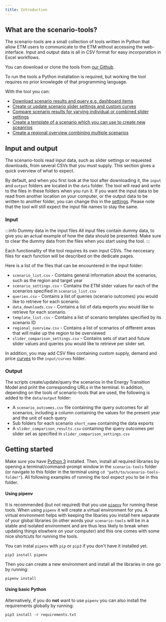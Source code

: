 ```yaml
---
title: Introduction
---
```

## What are the scenario-tools?
The scenario-tools are a small collection of tools written in Python that allow ETM users to
communicate to the ETM without accessing the web-interface. Input and output data is all
in CSV format for easy incorporation in Excel workflows.

You can download or clone the tools from [our Github](https://github.com/quintel/scenario-tools).

To run the tools a Python installation is required, but working the tool requires no prior knowlegde
of that programming language.

With the tool you can:
- [Download scenario results and query e.g. dashboard items](retrieving-data.md)
- [Create or update scenario slider settings and custom curves](creating-and-updating.md)
- [Compare scenario results for varying individual or combined slider settings](slider-comparison.md)
- [Create a template of a scenario which you can use to create new sceanrios](creating-templates.md)
- [Create a regional overview combining multiple scenarios](regional-overview.md)

## Input and output
The scenario-tools read input data, such as slider settings or requested downloads, from several CSVs
that you must supply. This section gives a quick overview of what to expect.

By default, and when you first look at the tool after downloading it, the `input` and `output` folders are located in the `data` folder. The tool will read and write to the files in these folders when you run it. If you want the input data to be read from another location on your computer,
or the output data to be written to another folder, you can change this in the [settings](advanced-settings.md#configuring-the-tool). Please note that the tool will still expect the input file names to stay the same.

### Input
:::info Dummy data in the input files
All input files contain dummy data, to give you an actual example of how the data should be presented. Make sure to clear the dummy data from the files when you start using the tool.
:::

Each functionality of the tool requires its own input CSVs. The neccesary files for each function will be
described on the dedicate pages.

Here is a list of the files that can be encountered in the input folder:
 * `scenario_list.csv` - Contains general information about the scenarios, such as the region and target year
 * `scenario_settings.csv` - Contains the ETM slider values for each of the scenarios specified in `scenario_list.csv`
 * `queries.csv` - Contains a list of queries (scenario outcomes) you would like to retrieve for each scenario.
 * `data_downloads.csv` - Contains a list of data exports you would like to retrieve for each scenario.
 * `template_list.csv` -  Contains a list of scenario templates specified by its scenario ID
 * `regional_overview.csv` -  Contains a list of scenarios of different areas that will make up the region to be overviewed
 * `slider_comparison_settings.csv` - Contains sets of start and future slider values and queries you would like to retrieve per slider set.

In addition, you may add CSV files containing custom supply, demand and price [curves](creating-and-updating#curves) to the `input/curves` folder.

### Output
The scripts create/update/query the scenarios in the Energy Transition Model and print the corresponding URLs in the terminal. In addition, depending on the tools of scenario-tools that are used, the following is added to the `data/output` folder:

 * A `scenario_outcomes.csv` file containing the query outcomes for all scenarios, including a column containing the values for the present year and the unit of each query
 * Sub folders for each scenario `short_name` containing the data exports
 * A `slider_comparison_results.csv` containing the query outcomes per slider set as specified in `slider_comparison_settings.csv`

## Getting started

Make sure you have [Python 3](https://www.python.org/downloads/) installed. Then, install all required libraries by opening a terminal/command-prompt window in the `scenario-tools` folder (or navigate to this folder in the terminal using `cd "path/to/scenario-tools-folder"`). All following examples of running the tool
expect you to be in this folder.

#### Using pipenv
It is recommended (but not required) that you use [`pipenv`](https://pipenv.pypa.io/en/latest/) for running these tools. When using `pipenv`
it will create a virtual environment for you. A virtual environment helps with keeping the libaries you install here separate of your global libraries (in
other words your `scenario-tools` will be in a stable and isolated environment and are thus less likely to break when updating things elswhere on your computer)
and this one comes with some nice shortcuts for running the tools.

You can instal `pipenv` with `pip` or `pip3` if you don't have it installed yet.
```
pip3 install pipenv
```

Then you can create a new environment and install all the libraries in one go by running:
```
pipenv install
```

#### Using basic Python
Alternatively, if you do **not** want to use `pipenv` you can also install the requirements globally by running:
```
pip3 install -r requirements.txt
```

